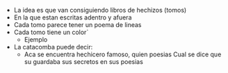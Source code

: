 
- La idea es que van consiguiendo libros de hechizos (tomos)
- En la que estan escritas adentro y afuera
- Cada tomo parece tener un poema de lineas
- Cada tomo tiene un color`
	- Ejemplo
- La catacomba puede decir:
	- Aca se encuentra  hechicero famoso, quien poesias  Cual se dice que su guardaba sus secretos en sus poesias